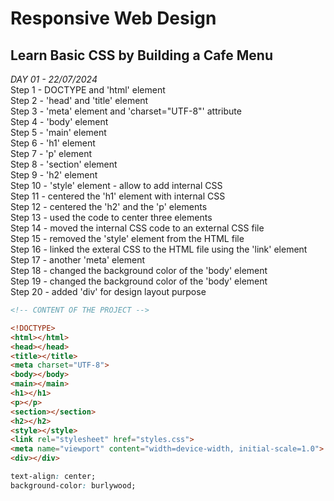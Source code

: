 # Responsive Web Design
## Learn Basic CSS by Building a Cafe Menu

_DAY 01 - 22/07/2024_   
Step 1 - DOCTYPE and 'html' element       
Step 2 - 'head' and 'title' element     
Step 3 - 'meta' element and 'charset="UTF-8"' attribute     
Step 4 - 'body' element     
Step 5 - 'main' element     
Step 6 - 'h1' element       
Step 7 - 'p' element        
Step 8 - 'section' element      
Step 9 - 'h2' element       
Step 10 - 'style' element - allow to add internal CSS       
Step 11 - centered the 'h1' element with internal CSS       
Step 12 - centered the 'h2' and the 'p' elements        
Step 13 - used the code to center three elements        
Step 14 - moved the internal CSS code to an external CSS file       
Step 15 - removed the 'style' element from the HTML file        
Step 16 - linked the exteral CSS to the HTML file using the 'link' element      
Step 17 - another 'meta' element        
Step 18 - changed the background color of the 'body' element        
Step 19 - changed the background color of the 'body' element        
Step 20 - added 'div' for design layout purpose

```HTML
<!-- CONTENT OF THE PROJECT -->

<!DOCTYPE>
<html></html>
<head></head>
<title></title>
<meta charset="UTF-8">
<body></body>
<main></main>
<h1></h1>
<p></p>
<section></section>
<h2></h2>
<style></style>
<link rel="stylesheet" href="styles.css">
<meta name="viewport" content="width=device-width, initial-scale=1.0">
<div></div>

```
```CSS
text-align: center;
background-color: burlywood;


```